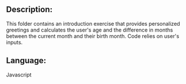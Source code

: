 ## Description:

This folder contains an introduction exercise that provides personalized greetings and calculates
the user's age and the difference in months between the current month and their birth month. Code
relies on user's inputs.

## Language:

Javascript
